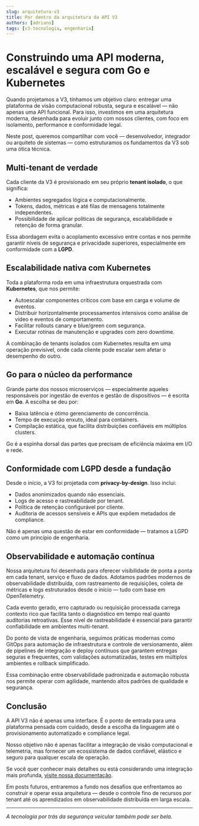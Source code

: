 ```yaml
---
slug: arquitetura-v3
title: Por dentro da arquitetura da API V3
authors: [adriano]
tags: [v3-tecnologia, engenharia]
---
```


# Construindo uma API moderna, escalável e segura com Go e Kubernetes

Quando projetamos a V3, tínhamos um objetivo claro: entregar uma plataforma de visão computacional robusta, segura e escalável — não apenas uma API funcional. Para isso, investimos em uma arquitetura moderna, desenhada para evoluir junto com nossos clientes, com foco em isolamento, performance e conformidade legal.

Neste post, queremos compartilhar com você — desenvolvedor, integrador ou arquiteto de sistemas — como estruturamos os fundamentos da V3 sob uma ótica técnica.

## Multi-tenant de verdade

Cada cliente da V3 é provisionado em seu próprio **tenant isolado**, o que significa:

- Ambientes segregados lógica e computacionalmente.
- Tokens, dados, métricas e até filas de mensagens totalmente independentes.
- Possibilidade de aplicar políticas de segurança, escalabilidade e retenção de forma granular.

Essa abordagem evita o acoplamento excessivo entre contas e nos permite garantir níveis de segurança e privacidade superiores, especialmente em conformidade com a **LGPD**.

## Escalabilidade nativa com Kubernetes

Toda a plataforma roda em uma infraestrutura orquestrada com **Kubernetes**, que nos permite:

- Autoescalar componentes críticos com base em carga e volume de eventos.
- Distribuir horizontalmente processamentos intensivos como análise de vídeo e eventos de comportamento.
- Facilitar rollouts canary e blue/green com segurança.
- Executar rotinas de manutenção e upgrades com zero downtime.

A combinação de tenants isolados com Kubernetes resulta em uma operação previsível, onde cada cliente pode escalar sem afetar o desempenho do outro.

## Go para o núcleo da performance

Grande parte dos nossos microserviços — especialmente aqueles responsáveis por ingestão de eventos e gestão de dispositivos — é escrita em **Go**. A escolha se deu por:

- Baixa latência e ótimo gerenciamento de concorrência.
- Tempo de execução enxuto, ideal para containers.
- Compilação estática, que facilita distribuições confiáveis em múltiplos clusters.

Go é a espinha dorsal das partes que precisam de eficiência máxima em I/O e rede.

## Conformidade com LGPD desde a fundação

Desde o início, a V3 foi projetada com **privacy-by-design**. Isso inclui:

- Dados anonimizados quando não essenciais.
- Logs de acesso e rastreabilidade por tenant.
- Política de retenção configurável por cliente.
- Auditoria de acessos sensíveis e APIs que expõem metadados de compliance.

Não é apenas uma questão de estar em conformidade — tratamos a LGPD como um princípio de engenharia.

## Observabilidade e automação contínua

Nossa arquitetura foi desenhada para oferecer visibilidade de ponta a ponta em cada tenant, serviço e fluxo de dados. Adotamos padrões modernos de observabilidade distribuída, com rastreamento de requisições, coleta de métricas e logs estruturados desde o início — tudo com base em OpenTelemetry.

Cada evento gerado, erro capturado ou requisição processada carrega contexto rico que facilita tanto o diagnóstico em tempo real quanto auditorias retroativas. Esse nível de rastreabilidade é essencial para garantir confiabilidade em ambientes multi-tenant.

Do ponto de vista de engenharia, seguimos práticas modernas como GitOps para automação de infraestrutura e controle de versionamento, além de pipelines de integração e deploy contínuos que garantem entregas seguras e frequentes, com validações automatizadas, testes em múltiplos ambientes e rollback simplificado.

Essa combinação entre observabilidade padronizada e automação robusta nos permite operar com agilidade, mantendo altos padrões de qualidade e segurança.

## Conclusão

A API V3 não é apenas uma interface. É o ponto de entrada para uma plataforma pensada com cuidado, desde a escolha da linguagem até o provisionamento automatizado e compliance legal.

Nosso objetivo não é apenas facilitar a integração de visão computacional e telemetria, mas fornecer um ecossistema de dados confiável, elástico e seguro para qualquer escala de operação.

Se você quer conhecer mais detalhes ou está considerando uma integração mais profunda, [visite nossa documentação](http://docs.v3control.com/).

Em posts futuros, entraremos a fundo nos desafios que enfrentamos ao construir e operar essa arquitetura — desde o controle fino de recursos por tenant até os aprendizados em observabilidade distribuída em larga escala.

---

*A tecnologia por trás da segurança veicular também pode ser bela.*
